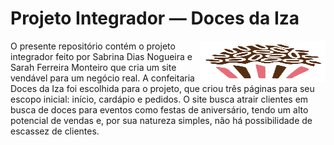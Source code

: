 # Projeto Integrador — Doces da Iza

<img src="https://github.com/sabrinadiaas/desenvolvimento-front-end-2-bimestre/blob/1abff091364cbf81b4d06cfb38760f09c1e5935d/img/brigadeiro.PNG" align="right"
     alt="Doces da Iza logo por Iza" width="200" height="67">

O presente repositório contém o projeto integrador feito por Sabrina Dias Nogueira e Sarah Ferreira Monteiro que cria um site vendável para um negócio real. A confeitaria Doces da Iza foi escolhida para o projeto, que criou três páginas para seu escopo inicial: início, cardápio e pedidos. O site busca atrair clientes em busca de doces para eventos como festas de aniversário, tendo um alto potencial de vendas e, por sua natureza simples, não há possibilidade de escassez de clientes.
